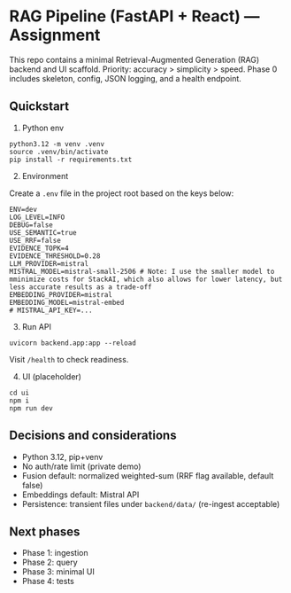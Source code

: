 # RAG Pipeline (FastAPI + React) — Assignment

This repo contains a minimal Retrieval-Augmented Generation (RAG) backend and UI scaffold. Priority: accuracy > simplicity > speed. Phase 0 includes skeleton, config, JSON logging, and a health endpoint.

## Quickstart

1) Python env

```
python3.12 -m venv .venv
source .venv/bin/activate
pip install -r requirements.txt
```

2) Environment

Create a `.env` file in the project root based on the keys below:

```
ENV=dev
LOG_LEVEL=INFO
DEBUG=false
USE_SEMANTIC=true
USE_RRF=false
EVIDENCE_TOPK=4
EVIDENCE_THRESHOLD=0.28
LLM_PROVIDER=mistral
MISTRAL_MODEL=mistral-small-2506 # Note: I use the smaller model to mminimize costs for StackAI, which also allows for lower latency, but less accurate results as a trade-off
EMBEDDING_PROVIDER=mistral
EMBEDDING_MODEL=mistral-embed
# MISTRAL_API_KEY=...
```

3) Run API

```
uvicorn backend.app:app --reload
```

Visit `/health` to check readiness.

4) UI (placeholder)

```
cd ui
npm i
npm run dev
```

## Decisions and considerations
- Python 3.12, pip+venv
- No auth/rate limit (private demo)
- Fusion default: normalized weighted-sum (RRF flag available, default false)
- Embeddings default: Mistral API
- Persistence: transient files under `backend/data/` (re-ingest acceptable)

## Next phases
- Phase 1: ingestion 
- Phase 2: query 
- Phase 3: minimal UI
- Phase 4: tests
